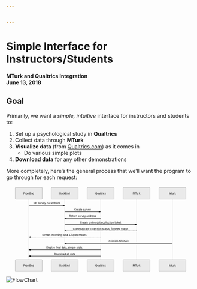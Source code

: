 ```yaml
---


---
```


<h1 id="simple-interface-for-instructorsstudents">Simple Interface for Instructors/Students</h1>
<p><strong>MTurk and Qualtrics Integration</strong><br>
<strong>June 13, 2018</strong></p>
<h2 id="goal">Goal</h2>
<p>Primarily, we want a <em>simple, intuitive</em> interface for instructors and students to:</p>
<ol>
<li>Set up a psychological study in <strong>Qualtrics</strong></li>
<li>Collect data through <strong>MTurk</strong></li>
<li><strong>Visualize data</strong> (from <a href="http://Qualtrics.com">Qualtrics.com</a>) as it comes in
<ul>
<li>Do various simple plots</li>
</ul>
</li>
<li><strong>Download data</strong> for any other demonstrations</li>
</ol>
<p>More completely, here’s the general process that we’ll want the program to go through for each request:</p>
<div class="mermaid"><svg xmlns="http://www.w3.org/2000/svg" id="mermaid-svg-F7lNFBH41PT7H19N" height="100%" width="100%" style="max-width:1050px;" viewBox="-50 -10 1050 476"><g></g><g><line id="actor1738" x1="75" y1="5" x2="75" y2="465" class="actor-line" stroke-width="0.5px" stroke="#999"></line><rect x="0" y="0" fill="#eaeaea" stroke="#666" width="150" height="65" rx="3" ry="3" class="actor"></rect><text x="75" y="32.5" dominant-baseline="central" alignment-baseline="central" class="actor" style="text-anchor: middle;"><tspan x="75" dy="0">FrontEnd</tspan></text></g><g><line id="actor1739" x1="275" y1="5" x2="275" y2="465" class="actor-line" stroke-width="0.5px" stroke="#999"></line><rect x="200" y="0" fill="#eaeaea" stroke="#666" width="150" height="65" rx="3" ry="3" class="actor"></rect><text x="275" y="32.5" dominant-baseline="central" alignment-baseline="central" class="actor" style="text-anchor: middle;"><tspan x="275" dy="0">BackEnd</tspan></text></g><g><line id="actor1740" x1="475" y1="5" x2="475" y2="465" class="actor-line" stroke-width="0.5px" stroke="#999"></line><rect x="400" y="0" fill="#eaeaea" stroke="#666" width="150" height="65" rx="3" ry="3" class="actor"></rect><text x="475" y="32.5" dominant-baseline="central" alignment-baseline="central" class="actor" style="text-anchor: middle;"><tspan x="475" dy="0">Qualtrics</tspan></text></g><g><line id="actor1741" x1="675" y1="5" x2="675" y2="465" class="actor-line" stroke-width="0.5px" stroke="#999"></line><rect x="600" y="0" fill="#eaeaea" stroke="#666" width="150" height="65" rx="3" ry="3" class="actor"></rect><text x="675" y="32.5" dominant-baseline="central" alignment-baseline="central" class="actor" style="text-anchor: middle;"><tspan x="675" dy="0">MTurk</tspan></text></g><g><line id="actor1742" x1="875" y1="5" x2="875" y2="465" class="actor-line" stroke-width="0.5px" stroke="#999"></line><rect x="800" y="0" fill="#eaeaea" stroke="#666" width="150" height="65" rx="3" ry="3" class="actor"></rect><text x="875" y="32.5" dominant-baseline="central" alignment-baseline="central" class="actor" style="text-anchor: middle;"><tspan x="875" dy="0">Mturk</tspan></text></g><defs><marker id="arrowhead" refX="5" refY="2" markerWidth="6" markerHeight="4" orient="auto"><path d="M 0,0 V 4 L6,2 Z"></path></marker></defs><defs><marker id="crosshead" markerWidth="15" markerHeight="8" orient="auto" refX="16" refY="4"><path fill="black" stroke="#000000" stroke-width="1px" d="M 9,2 V 6 L16,4 Z" style="stroke-dasharray: 0, 0;"></path><path fill="none" stroke="#000000" stroke-width="1px" d="M 0,1 L 6,7 M 6,1 L 0,7" style="stroke-dasharray: 0, 0;"></path></marker></defs><g><text x="175" y="93" class="messageText" style="text-anchor: middle;">Set survey parameters</text><line x1="75" y1="100" x2="275" y2="100" class="messageLine0" stroke-width="2" stroke="black" marker-end="url(#arrowhead)" style="fill: none;"></line></g><g><text x="375" y="128" class="messageText" style="text-anchor: middle;">Create survey</text><line x1="275" y1="135" x2="475" y2="135" class="messageLine0" stroke-width="2" stroke="black" marker-end="url(#arrowhead)" style="fill: none;"></line></g><g><text x="375" y="163" class="messageText" style="text-anchor: middle;">Return survey address</text><line x1="475" y1="170" x2="275" y2="170" class="messageLine0" stroke-width="2" stroke="black" marker-end="url(#arrowhead)" style="fill: none;"></line></g><g><text x="475" y="198" class="messageText" style="text-anchor: middle;">Create online data collection ticket</text><line x1="275" y1="205" x2="675" y2="205" class="messageLine0" stroke-width="2" stroke="black" marker-end="url(#arrowhead)" style="fill: none;"></line></g><g><text x="475" y="233" class="messageText" style="text-anchor: middle;">Communicate collection status, finished status</text><line x1="675" y1="240" x2="275" y2="240" class="messageLine1" stroke-width="2" stroke="black" marker-end="url(#arrowhead)" style="stroke-dasharray: 3, 3; fill: none;"></line></g><g><text x="275" y="268" class="messageText" style="text-anchor: middle;">Stream incoming data. Display results.</text><line x1="475" y1="275" x2="75" y2="275" class="messageLine1" stroke-width="2" stroke="black" marker-end="url(#arrowhead)" style="stroke-dasharray: 3, 3; fill: none;"></line></g><g><text x="575" y="303" class="messageText" style="text-anchor: middle;">Confirm finished</text><line x1="875" y1="310" x2="275" y2="310" class="messageLine0" stroke-width="2" stroke="black" marker-end="url(#arrowhead)" style="fill: none;"></line></g><g><text x="275" y="338" class="messageText" style="text-anchor: middle;">Display final data, simple plots.</text><line x1="475" y1="345" x2="75" y2="345" class="messageLine0" stroke-width="2" stroke="black" marker-end="url(#arrowhead)" style="fill: none;"></line></g><g><text x="275" y="373" class="messageText" style="text-anchor: middle;">Download all data</text><line x1="475" y1="380" x2="75" y2="380" class="messageLine0" stroke-width="2" stroke="black" marker-end="url(#arrowhead)" style="fill: none;"></line></g><g><rect x="0" y="400" fill="#eaeaea" stroke="#666" width="150" height="65" rx="3" ry="3" class="actor"></rect><text x="75" y="432.5" dominant-baseline="central" alignment-baseline="central" class="actor" style="text-anchor: middle;"><tspan x="75" dy="0">FrontEnd</tspan></text></g><g><rect x="200" y="400" fill="#eaeaea" stroke="#666" width="150" height="65" rx="3" ry="3" class="actor"></rect><text x="275" y="432.5" dominant-baseline="central" alignment-baseline="central" class="actor" style="text-anchor: middle;"><tspan x="275" dy="0">BackEnd</tspan></text></g><g><rect x="400" y="400" fill="#eaeaea" stroke="#666" width="150" height="65" rx="3" ry="3" class="actor"></rect><text x="475" y="432.5" dominant-baseline="central" alignment-baseline="central" class="actor" style="text-anchor: middle;"><tspan x="475" dy="0">Qualtrics</tspan></text></g><g><rect x="600" y="400" fill="#eaeaea" stroke="#666" width="150" height="65" rx="3" ry="3" class="actor"></rect><text x="675" y="432.5" dominant-baseline="central" alignment-baseline="central" class="actor" style="text-anchor: middle;"><tspan x="675" dy="0">MTurk</tspan></text></g><g><rect x="800" y="400" fill="#eaeaea" stroke="#666" width="150" height="65" rx="3" ry="3" class="actor"></rect><text x="875" y="432.5" dominant-baseline="central" alignment-baseline="central" class="actor" style="text-anchor: middle;"><tspan x="875" dy="0">Mturk</tspan></text></g></svg></div>
<p><img src="./img/FlowChart.png" alt="FlowChart"></p>

